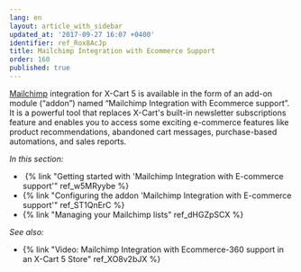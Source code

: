 ```yaml
---
lang: en
layout: article_with_sidebar
updated_at: '2017-09-27 16:07 +0400'
identifier: ref_Rox8AcJp
title: Mailchimp Integration with Ecommerce Support
order: 160
published: true
---
```

[Mailchimp](http://www.mailchimp.com/signup/?pid=xcart&source=website) integration for X-Cart 5 is available in the form of an add-on module (“addon”) named “Mailchimp Integration with Ecommerce support”. 
It is a powerful tool that replaces X-Cart's built-in newsletter subscriptions feature and enables you to access some exciting e-commerce features like product recommendations, abandoned cart messages, purchase-based automations, and sales reports. 

_In this section:_

*   {% link "Getting started with 'Mailchimp Integration with E-commerce support'" ref_w5MRyybe %}
*   {% link "Configuring the addon 'Mailchimp Integration with E-commerce support'" ref_ST1QnErC %}
*   {% link "Managing your Mailchimp lists" ref_dHGZpSCX %}

_See also:_

*   {% link "Video: Mailchimp Integration with Ecommerce-360 support in an X-Cart 5 Store" ref_XO8v2bJX %}
